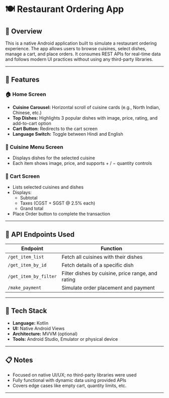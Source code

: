 # 🍽️ Restaurant Ordering App 

## 📱 Overview

This is a native Android application built to simulate a restaurant ordering experience. The app allows users to browse cuisines, select dishes, manage a cart, and place orders. It consumes REST APIs for real-time data and follows modern UI practices without using any third-party libraries.

---

## 🧩 Features

### 🏠 Home Screen
- **Cuisine Carousel:** Horizontal scroll of cuisine cards (e.g., North Indian, Chinese, etc.)
- **Top Dishes:** Highlights 3 popular dishes with image, price, rating, and add-to-cart option
- **Cart Button:** Redirects to the cart screen
- **Language Switch:** Toggle between Hindi and English

### 🍛 Cuisine Menu Screen
- Displays dishes for the selected cuisine
- Each item shows image, price, and supports + / − quantity controls

### 🛒 Cart Screen
- Lists selected cuisines and dishes
- Displays:
  - Subtotal
  - Taxes (CGST + SGST @ 2.5% each)
  - Grand total
- Place Order button to complete the transaction

---

## 🔗 API Endpoints Used

| Endpoint | Function |
|----------|----------|
| `/get_item_list` | Fetch all cuisines with their dishes |
| `/get_item_by_id` | Fetch details of a specific dish |
| `/get_item_by_filter` | Filter dishes by cuisine, price range, and rating |
| `/make_payment` | Simulate order placement and payment |


---

## 🚀 Tech Stack

- **Language:** Kotlin
- **UI:** Native Android Views
- **Architecture:** MVVM (optional)
- **Tools:** Android Studio, Emulator or physical device

---

## 📋 Notes

- Focused on native UI/UX; no third-party libraries were used
- Fully functional with dynamic data using provided APIs
- Covers edge cases like empty cart, quantity limits, etc.

---
